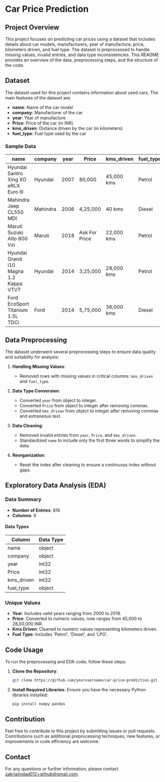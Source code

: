 

# Car Price Prediction

## Project Overview

This project focuses on predicting car prices using a dataset that includes details about car models, manufacturers, year of manufacture, price, kilometers driven, and fuel type. The dataset is preprocessed to handle missing values, invalid entries, and data type inconsistencies. This README provides an overview of the data, preprocessing steps, and the structure of the code.

## Dataset

The dataset used for this project contains information about used cars. The main features of the dataset are:

- **name**: Name of the car model
- **company**: Manufacturer of the car
- **year**: Year of manufacture
- **Price**: Price of the car (in INR)
- **kms_driven**: Distance driven by the car (in kilometers)
- **fuel_type**: Fuel type used by the car

### Sample Data

| name                          | company  | year | Price   | kms_driven | fuel_type |
|-------------------------------|----------|------|---------|------------|-----------|
| Hyundai Santro Xing XO eRLX Euro III | Hyundai  | 2007 | 80,000  | 45,000 kms | Petrol    |
| Mahindra Jeep CL550 MDI       | Mahindra | 2006 | 4,25,000 | 40 kms     | Diesel    |
| Maruti Suzuki Alto 800 Vxi    | Maruti   | 2018 | Ask For Price | 22,000 kms | Petrol    |
| Hyundai Grand i10 Magna 1.2 Kappa VTVT | Hyundai | 2014 | 3,25,000 | 28,000 kms | Petrol    |
| Ford EcoSport Titanium 1.5L TDCi | Ford | 2014 | 5,75,000 | 36,000 kms | Diesel    |

## Data Preprocessing

The dataset underwent several preprocessing steps to ensure data quality and suitability for analysis:

1. **Handling Missing Values**:
   - Removed rows with missing values in critical columns: `kms_driven` and `fuel_type`.

2. **Data Type Conversion**:
   - Converted `year` from object to integer.
   - Converted `Price` from object to integer after removing commas.
   - Converted `kms_driven` from object to integer after removing commas and extraneous text.

3. **Data Cleaning**:
   - Removed invalid entries from `year`, `Price`, and `kms_driven`.
   - Standardized `name` to include only the first three words to simplify the data.

4. **Reorganization**:
   - Reset the index after cleaning to ensure a continuous index without gaps.

## Exploratory Data Analysis (EDA)

### Data Summary

- **Number of Entries**: 816
- **Columns**: 6

#### Data Types

| Column        | Data Type |
|---------------|-----------|
| name          | object    |
| company       | object    |
| year          | int32     |
| Price         | int32     |
| kms_driven    | int32     |
| fuel_type     | object    |

### Unique Values

- **Year**: Includes valid years ranging from 2000 to 2019.
- **Price**: Converted to numeric values, now ranges from 45,000 to 28,00,000 INR.
- **Kms Driven**: Cleaned to numeric values representing kilometers driven.
- **Fuel Type**: Includes 'Petrol', 'Diesel', and 'LPG'.

## Code Usage

To run the preprocessing and EDA code, follow these steps:

1. **Clone the Repository**:
   ```bash
   git clone https://github.com/yourusername/car-price-prediction.git
   ```

2. **Install Required Libraries**:
   Ensure you have the necessary Python libraries installed:
   ```bash
   pip install numpy pandas
   ```


## Contribution

Feel free to contribute to this project by submitting issues or pull requests. Contributions such as additional preprocessing techniques, new features, or improvements in code efficiency are welcome.


## Contact

For any questions or further information, please contact [zakriaimdad012+github@gmail.com](mailto:zakriaimdad012+github@gmail.com).

